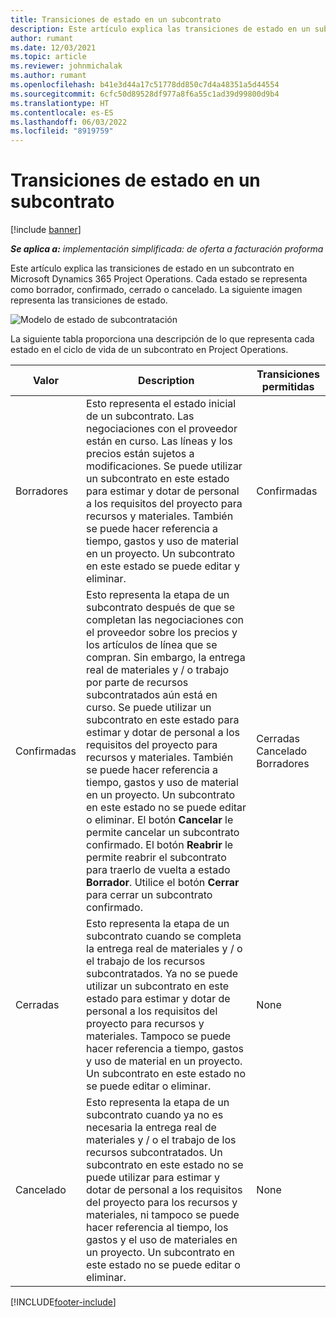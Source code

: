 ```yaml
---
title: Transiciones de estado en un subcontrato
description: Este artículo explica las transiciones de estado en un subcontrato en Microsoft Dynamics 365 Project Operations a medida que se crea, ejecuta y cierra el subcontrato.
author: rumant
ms.date: 12/03/2021
ms.topic: article
ms.reviewer: johnmichalak
ms.author: rumant
ms.openlocfilehash: b41e3d44a17c51778dd850c7d4a48351a5d44554
ms.sourcegitcommit: 6cfc50d89528df977a8f6a55c1ad39d99800d9b4
ms.translationtype: HT
ms.contentlocale: es-ES
ms.lasthandoff: 06/03/2022
ms.locfileid: "8919759"
---
```

# <a name="state-transitions-on-a-subcontract"></a>Transiciones de estado en un subcontrato 

[!include [banner](../../includes/dataverse-preview.md)]

_**Se aplica a:** implementación simplificada: de oferta a facturación proforma_

Este artículo explica las transiciones de estado en un subcontrato en Microsoft Dynamics 365 Project Operations. Cada estado se representa como borrador, confirmado, cerrado o cancelado. La siguiente imagen representa las transiciones de estado.

![Modelo de estado de subcontratación](../media/SubconStates.png)  

La siguiente tabla proporciona una descripción de lo que representa cada estado en el ciclo de vida de un subcontrato en Project Operations.

| Valor | Description | Transiciones permitidas |
| --- | --- | --- |
| Borradores | Esto representa el estado inicial de un subcontrato. Las negociaciones con el proveedor están en curso. Las líneas y los precios están sujetos a modificaciones. Se puede utilizar un subcontrato en este estado para estimar y dotar de personal a los requisitos del proyecto para recursos y materiales. También se puede hacer referencia a tiempo, gastos y uso de material en un proyecto. Un subcontrato en este estado se puede editar y eliminar. | Confirmadas |
| Confirmadas | Esto representa la etapa de un subcontrato después de que se completan las negociaciones con el proveedor sobre los precios y los artículos de línea que se compran. Sin embargo, la entrega real de materiales y / o trabajo por parte de recursos subcontratados aún está en curso. Se puede utilizar un subcontrato en este estado para estimar y dotar de personal a los requisitos del proyecto para recursos y materiales. También se puede hacer referencia a tiempo, gastos y uso de material en un proyecto. Un subcontrato en este estado no se puede editar o eliminar. El botón **Cancelar** le permite cancelar un subcontrato confirmado. El botón **Reabrir** le permite reabrir el subcontrato para traerlo de vuelta a estado **Borrador**. Utilice el botón **Cerrar** para cerrar un subcontrato confirmado. | Cerradas <br> Cancelado <br> Borradores |
| Cerradas | Esto representa la etapa de un subcontrato cuando se completa la entrega real de materiales y / o el trabajo de los recursos subcontratados. Ya no se puede utilizar un subcontrato en este estado para estimar y dotar de personal a los requisitos del proyecto para recursos y materiales. Tampoco se puede hacer referencia a tiempo, gastos y uso de material en un proyecto. Un subcontrato en este estado no se puede editar o eliminar. | None |
| Cancelado | Esto representa la etapa de un subcontrato cuando ya no es necesaria la entrega real de materiales y / o el trabajo de los recursos subcontratados. Un subcontrato en este estado no se puede utilizar para estimar y dotar de personal a los requisitos del proyecto para los recursos y materiales, ni tampoco se puede hacer referencia al tiempo, los gastos y el uso de materiales en un proyecto. Un subcontrato en este estado no se puede editar o eliminar. | None |


[!INCLUDE[footer-include](../../includes/footer-banner.md)]
